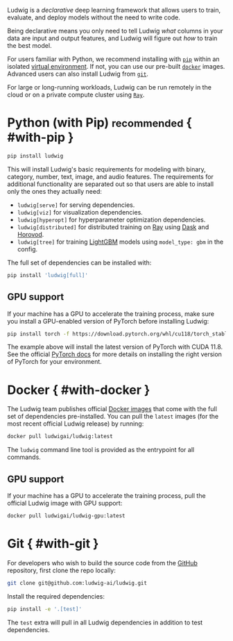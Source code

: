 Ludwig is a *declarative* deep learning framework that allows users to train, evaluate, and deploy models without
the need to write code.

Being declarative means you only need to tell Ludwig *what* columns in your data are input
and output features, and Ludwig will figure out *how* to train the best model.

For users familiar with Python, we recommend installing with [`pip`][pip] within an isolated
[virtual environment](https://docs.python-guide.org/dev/virtualenvs/). If not, you can use our
pre-built [`docker`][docker] images. Advanced users can also install Ludwig from [`git`][git].

For large or long-running workloads, Ludwig can be run remotely in the cloud or on a private compute cluster using [`Ray`][ray].

  [pip]: #with-pip
  [venv]: https://docs.python-guide.org/dev/virtualenvs/
  [docker]: #with-docker
  [git]: #with-git
  [ray]: /getting_started/ray.md

# Python (with Pip) <small>recommended</small> { #with-pip }

``` sh
pip install ludwig
```

This will install Ludwig's basic requirements for modeling with binary, category, number, text, image, and audio features.
The requirements for additional functionality are separated out so that users are able to install only the ones they actually need:

- `ludwig[serve]` for serving dependencies.
- `ludwig[viz]` for visualization dependencies.
- `ludwig[hyperopt]` for hyperparameter optimization dependencies.
- `ludwig[distributed]` for distributed training on [Ray](https://www.ray.io/) using [Dask](https://dask.org/) and [Horovod](https://github.com/horovod/horovod).
- `ludwig[tree]` for training [LightGBM](https://lightgbm.readthedocs.io/) models using `model_type: gbm` in the config.

 The full set of dependencies can be installed with:

 ``` sh
 pip install 'ludwig[full]'
 ```

## GPU support

If your machine has a GPU to accelerate the training process, make sure you install a GPU-enabled version of PyTorch before installing Ludwig:

``` sh
pip install torch -f https://download.pytorch.org/whl/cu118/torch_stable.html
```

The example above will install the latest version of PyTorch with CUDA 11.8. See the official [PyTorch docs](https://pytorch.org/get-started/locally/) for
more details on installing the right version of PyTorch for your environment.

# Docker { #with-docker }

The Ludwig team publishes official [Docker images](https://hub.docker.com/u/ludwigai) that come with the full set of
dependencies pre-installed. You can pull the `latest` images (for the most recent official Ludwig release) by running:

``` sh
docker pull ludwigai/ludwig:latest
```

The `ludwig` command line tool is provided as the entrypoint for all commands.

## GPU support

If your machine has a GPU to accelerate the training process, pull the official Ludwig image with GPU support:

``` sh
docker pull ludwigai/ludwig-gpu:latest
```

# Git { #with-git }

For developers who wish to build the source code from the [GitHub](https://github.com/ludwig-ai/ludwig/) repository, first clone the repo locally:

``` sh
git clone git@github.com:ludwig-ai/ludwig.git
```

Install the required dependencies:

``` sh
pip install -e '.[test]'
```

The `test` extra will pull in all Ludwig dependencies in addition to test dependencies.

